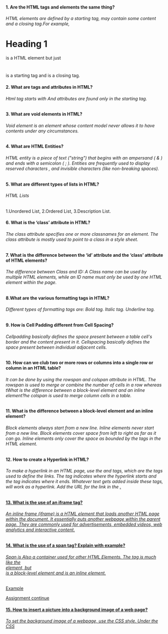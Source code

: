 
<h4>1. Are the HTML tags and elements the same thing?</h4>
<h6>HTML elements are defined by a starting tag, may contain some content and a closing tag.For example, <h1>Heading 1</h1> is a HTML element but just <h1></h1>is a starting tag and is a closing tag.</h6>
<h4>2. What are tags and attributes in HTML? </h4>
<h6>Html tag starts with <and ends with> And attributes are found only in the starting tag.</h6>
<h4>3. What are void elements in HTML?</h4>
<h6> Void element is an element whose content model never allows it to have contents under any circumstances.</h6>
<h4>4. What are HTML Entities?</h4>
<h6> HTML entity is a piece of text ("string") that begins with an ampersand ( & ) and ends with a semicolon ( ; ). Entities are frequently used to display reserved characters , and invisible characters (like non-breaking spaces).</h6>
<h4>5. What are different types of lists in HTML?</h4>
<h6>HTML Lists</h6>
  1.Unordered List,
2.Ordered List,
3.Description List.
<h4>6. What is the ‘class’ attribute in HTML? </h4>
<h6>The class attribute specifies one or more classnames for an element. The class attribute is mostly used to point to a class in a style sheet.</h6>
<h4>7. What is the difference between the ‘id’ attribute and the ‘class’ attribute of HTML elements? </h4>
<h6> The difference between Class and ID: A Class name can be used by multiple HTML elements, while an ID name must only be used by one HTML element within the page.</h6>
<h4>8.What are the various formatting tags in HTML? </h4>
<h6>Different types of formatting tags are: Bold tag. Italic tag. Underline tag.</h6>
<h4>9. How is Cell Padding different from Cell Spacing?</h4>
<h6>Cellpadding basically defines the space present between a table cell's border and the content present in it. Cellspacing basically defines the space present between individual adjacent cells.</h6>
<h4>10. How can we club two or more rows or columns into a single row or column in an HTML table?</h4>
 <h6>It can be done by using the rowspan and colspan attribute in HTML. The rowspan is used to merge or combine the number of cells in a row whereas tWhat is the difference between a block-level element and an inline element?he colspan is used to merge column cells in a table.</h6>
<h4>11. What is the difference between a block-level element and an inline element?</h4>
<h6>Block elements always start from a new line. Inline elements never start from a new line. Block elements cover space from left to right as far as it can go. Inline elements only cover the space as bounded by the tags in the HTML element.</h6>
<h4>12. How to create a Hyperlink in HTML?</h4>
<h6>To make a hyperlink in an HTML page, use the <a> and </a> tags, which are the tags used to define the links. The <a> tag indicates where the hyperlink starts and the </a> tag indicates where it ends. Whatever text gets added inside these tags, will work as a hyperlink. Add the URL for the link in the <a href=” ”>.</h6>
<h4>13. What is the use of an iframe tag? </h4>
  <h6>An inline frame (iframe) is a HTML element that loads another HTML page within the document. It essentially puts another webpage within the parent page. They are commonly used for advertisements, embedded videos, web analytics and interactive content.</h6>
<h4>14. What is the use of a span tag? Explain with example?  </h4>
  <h6>Span is Also a container used for other HTML Elements. The <span> tag is much like the <div> element, but <div> is a block-level element and <span> is an inline element.</h6> Example <p>Assignment <span style="color:rgb(255, 0, 0)"></span> continue</p>
    <h4>15. How to insert a picture into a background image of a web page?</h4>
    <h6>To set the background image of a webpage, use the CSS style. Under the CSS <style> tag, add the property background-image. The property sets a graphic such as jpg, png, svg, gif, etc. HTML5 do not support the <body> background attribute, so CSS is used to change set background image.</h6>
<h4>16. How are active links different from normal links.?</h4>
      <h6>Normal links are links which are there on the page and have not been clicked yet. Active links are those links, which have just been clicked at that instant.</h6>
 <h4>17. What are the different tags to separate sections of text? </h4>
      <h6>We separate a section of texts in HTML using the below tags:   br   tag – It is used to separate the line of text. It breaks the current line and shifts the flow of the text to a new line.   p   tag–This tag is used to write a paragraph of text.</h6>
<h4>18. What is SVG?</h4>
      <h6>SVG stands for Scalable Vector Graphics, SVG is used to define vector-based graphics for the Web.</h6>
<h4>19. What is difference between HTML and XHTML? </h4>  
      <h6>HTML
      1.HTML tags are't extensible.
      2.HTML tags are not case-sensitive.
      XHTML
      1. XHTML tags are extensible.
        2. XHTML only lowercase tags are allowed.</h6>
<h4>20. What are logical and physical tags in HTML?</h4>  
      <h6>Physical and Logical tags are used in HTML for better visibility and understanding of the text by the user on the web page. However, both tags differ from each other as suggested by their names. Logical Tags : Logical Tags are used in HTML to display the text according to the logical styles.</h6>
